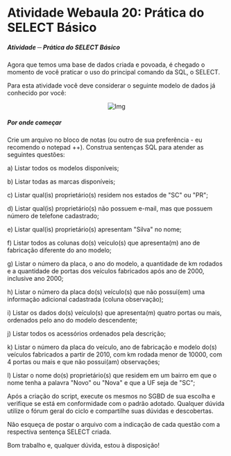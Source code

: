 # Atividade Webaula 20: Prática do SELECT Básico
##### Atividade ─ Prática do SELECT Básico

Agora que temos uma base de dados criada e povoada, é chegado o momento de você praticar o uso do principal comando da SQL, o SELECT.

Para esta atividade você deve considerar o seguinte modelo de dados já conhecido por você:

<div style="text-align:center;">
    <img src="https://imgur.com/8jdZBnK.png" alt="Img">
</div>

##### Por onde começar
Crie um arquivo no bloco de notas (ou outro de sua preferência - eu recomendo o notepad ++). Construa sentenças SQL para atender as seguintes questões:


a)     Listar todos os modelos disponíveis;

b)     Listar todas as marcas disponíveis;

c)     Listar qual(is) proprietário(s) residem nos estados de "SC" ou "PR";

d)     Listar qual(is) proprietário(s) não possuem e-mail, mas que possuem número de telefone cadastrado;

e)     Listar qual(is) proprietário(s) apresentam "Silva" no nome;

f)      Listar todos as colunas do(s) veículo(s) que apresenta(m) ano de fabricação diferente do ano modelo;

g)     Listar o número da placa, o ano do modelo, a quantidade de km rodados e a quantidade de portas dos veículos fabricados após ano de 2000, inclusive ano 2000;

h)     Listar o número da placa do(s) veículo(s) que não possui(em) uma informação adicional cadastrada (coluna observação);

i)      Listar os dados do(s) veículo(s) que apresenta(m) quatro portas ou mais, ordenados pelo ano do modelo descendente;

j)      Listar todos os acessórios ordenados pela descrição;

k)     Listar o número da placa do veículo, ano de fabricação e modelo do(s) veículos fabricados a partir de 2010, com km rodada menor de 10000, com 4 portas ou mais e que não possui(am) observações;

l)      Listar o nome do(s) proprietário(s) que residem em um bairro em que o nome tenha a palavra "Novo" ou "Nova" e que a UF seja de "SC";

Após a criação do script, execute os mesmos no SGBD de sua escolha e verifique se está em conformidade com o padrão adotado. Qualquer dúvida utilize o fórum geral do ciclo e compartilhe suas dúvidas e descobertas.

Não esqueça de postar o arquivo com a indicação de cada questão com a respectiva sentença SELECT criada.

Bom trabalho e, qualquer dúvida, estou à disposição!